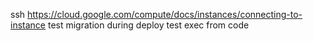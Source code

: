 ssh https://cloud.google.com/compute/docs/instances/connecting-to-instance
test migration during deploy
test exec from code
